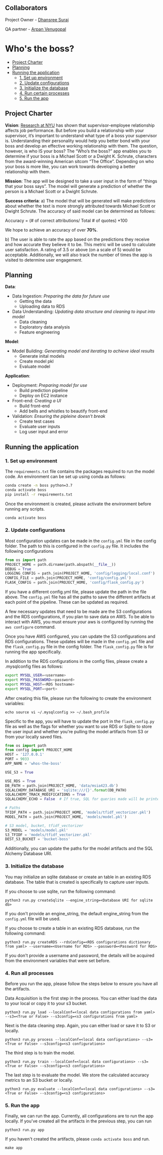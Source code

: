 ## Collaborators

Project Owner - [Dhansree Suraj](https://github.com/dhansreeS)

QA partner - [Arpan Venugopal](https://github.com/spartan07)

# Who's the boss?

<!-- toc -->

- [Project Charter](#project-charter)
- [Planning](#planning)
- [Running the application](#running-the-application)
  * [1. Set up environment](#1-set-up-environment)
  * [2. Update configurations](#2-update-configurations)
  * [3. Initialize the database](#3-initialize-the-database)
  * [4. Run certain processes](#4-run-certain-processes)
  * [5. Run the app](#5-run-the-app)

<!-- tocstop -->

## Project Charter 

**Vision**: 
[Research at NYU](https://steinhardt.nyu.edu/appsych/opus/issues/2011/fall/effects) has shown that supervisor-employee relationship affects job performance. But before you build a relationship with your supervisor, it’s important to understand what type of a boss your supervisor is. Understanding their personality would help you better bond with your boss and develop an effective working relationship with them. The question, however, is who IS your boss? The “Who’s the boss?” app enables you to determine if your boss is a Michael Scott or a Dwight K. Schrute, characters from the award-winning American sitcom “The Office”. Depending on who your boss is more like, you can work towards developing a better relationship with them.

**Mission**: 
The app will be designed to take a user input in the form of “things that your boss says”. The model will generate a prediction of whether the person is a Michael Scott or a Dwight Schrute.

**Success criteria**: 
a) The model that will be generated will make predictions about whether the text is more strongly attributed towards Michael Scott or Dwight Schrute. The accuracy of said model can be determined as follows:

Accuracy = (# of correct attributions/ Total # of quotes) *100

We hope to achieve an accuracy of over **70%**.

b) The user is able to rate the app based on the predictions they receive and how accurate they believe it to be. This metric will be used to calculate user satisfaction. A rating of 3.5 or above (on a scale of 5) would be acceptable. Additionally, we will also track the number of times the app is visited to determine user engagement.

## Planning
 
**Data**:
* Data Ingestion: *Preparing the data for future use*
	* Getting the data
	* Uploading data to RDS
* Data Understanding: *Updating data structure and cleaning to input into model*
	* Data cleaning
	* Exploratory data analysis
	* Feature engineering

**Model**:
* Model Building: *Generating model and iterating to achieve ideal results*
	* Generate inital models
	* Create model pkl
	* Evaluate model

**Application**:
* Deployment: *Preparing model for use*
	* Build prediction pipeline
	* Deploy on EC2 instance
* Front-end: *Creating a UI*
	* Build front-end 
	* Add bells and whistles to beautify front-end
* Validation: *Ensuring the pipleine doesn't break*
	* Create test cases
	* Evaluate user inputs
	* Log user input and error

## Running the application
### 1. Set up environment 

The `requirements.txt` file contains the packages required to run the model code. An environment can be set up using conda as follows:

```bash
conda create -n boss python=3.7
conda activate boss
pip install -r requirements.txt
```

Once the environment is created, please activate the environment before running any scripts.

```bash
conda activate boss
```

### 2. Update configurations 

Most configuration updates can be made in the `config.yml` file in the config folder. The path to this is configured in the `config.py` file. It includes the following configurations

```python
from os import path
PROJECT_HOME = path.dirname(path.abspath(__file__))
DEBUG = True
LOGGING_CONFIG = path.join(PROJECT_HOME, 'config/logging/local.conf')
CONFIG_FILE = path.join(PROJECT_HOME, 'config/config.yml')
FLASK_CONFIG = path.join(PROJECT_HOME, 'config/flask_config.py')
```
If you have a different config.yml file, please update the path in the file above. The `config.yml` file has all the paths to save the different artifacts at each point of the pipeline. These can be updated as required. 

A few necessary updates that need to be made are the S3 configurations and the RDS configurations, if you plan to save data on AWS. To be able to interact with AWS, you must ensure your aws is configured by running the `aws configure` command. 

Once you have AWS configured, you can update the S3 configurations and RDS configurations. These updates will be made in the `config.yml` file and the `flask_config.py` file in the config folder. The `flask_config.py` file is for running the app specifically. 

In addition to the RDS configurations in the config files, please create a .mysqlconfig files as follows:

```bash
export MYSQL_USER=<username>
export MYSQL_PASSWORD=<password>
export MYSQL_HOST=<RDS hostname>
export MYSQL_PORT=<port>
```
After creating this file, please run the following to create the environment variables:

`echo source vi ~/.mysqlconfig >> ~/.bash_profile`

Specific to the app, you will have to update the port in the `flask_config.py` file as well as the flags for whether you want to use RDS or Sqlite to store the user input and whether you're pulling the model artifacts from S3 or from your locally saved files.

```python
from os import path
from config import PROJECT_HOME
HOST = '127.0.0.1'
PORT = 9033
APP_NAME = 'whos-the-boss'

USE_S3 = True

USE_RDS = True
DB_PATH = path.join(PROJECT_HOME, 'data/msia423.db')
SQLALCHEMY_DATABASE_URI = 'sqlite:///{}'.format(DB_PATH)
SQLALCHEMY_TRACK_MODIFICATIONS = True
SQLALCHEMY_ECHO = False  # If true, SQL for queries made will be printed

# Paths
TFIDF_PATH = path.join(PROJECT_HOME, 'models/tfidf_vectorizer.pkl')
MODEL_PATH = path.join(PROJECT_HOME, 'models/model.pkl')

# S3 model, bucket, tfidf_vectorizer
S3_MODEL = 'models/model.pkl'
S3_TFIDF = 'models/tfidf_vectorizer.pkl'
DEST_S3_BUCKET = 'bucket-boss'

```
Additionally, you can update the paths for the model artifacts and the SQL Alchemy Database URI. 

### 3. Initialize the database

You may initialize an sqlite database or create an table in an existing RDS database. 
The table that is created is specifically to capture user inputs. 

If you choose to use sqlite, run the following command:

```python3 run.py createSqlite --engine_string=<Database URI for sqlite db>```

If you don't provide an engine_string, the default engine_string from the `config.yml` file will be used.

If you choose to create a table in an existing RDS database, run the following command: 

```python3 run.py createRDS --rdsConfig=<RDS configurations dictionary from yaml> --username=<Username for RDS> --password=<Password for RDS>```

If you don't provide a username and password, the details will be acquired from the environment variables that were set before.

### 4. Run all processes

Before you run the app, please follow the steps below to ensure you have all the artifacts.

Data Acquisition is the first step in the process. You can either load the data to your local or copy it to your s3 bucket. 

```python3 run.py load --localConf=<local data configurations from yaml> --s3=<True or False> --s3config=<s3 configurations from yaml>```

Next is the data cleaning step. Again, you can either load or save it to S3 or locally.

```python3 run.py process --localConf=<local data configurations> --s3=<True or False> --s3config=<s3 configurations>```

The third step is to train the model. 

```python3 run.py train --localConf=<local data configurations> --s3=<True or False> --s3config=<s3 configurations>```

The last step is to evaluate the model. We store the calculated accuracy metrics to an S3 bucket or locally.

```python3 run.py evaluate --localConf=<local data configurations> --s3=<True or False> --s3config=<s3 configurations>```

### 5. Run the app

Finally, we can run the app. Currently, all configurations are to run the app locally. If you've created all the artifacts in the previous step, you can run

```python3 run.py app```

If you haven't created the artifacts, please `conda activate boss` and run.

```make app```
